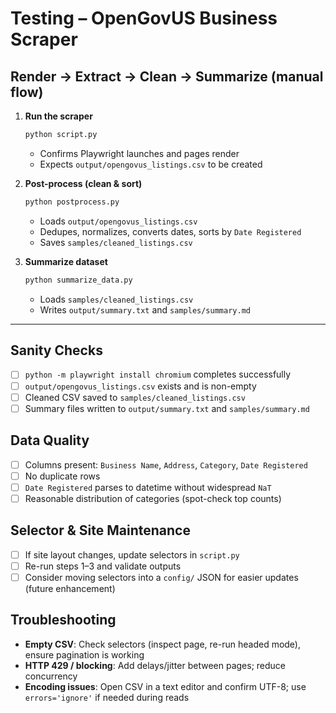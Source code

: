 # Testing – OpenGovUS Business Scraper

## Render → Extract → Clean → Summarize (manual flow)
1. **Run the scraper**
   ```bash
   python script.py
   ```
   - Confirms Playwright launches and pages render
   - Expects `output/opengovus_listings.csv` to be created

2. **Post-process (clean & sort)**
   ```bash
   python postprocess.py
   ```
   - Loads `output/opengovus_listings.csv`
   - Dedupes, normalizes, converts dates, sorts by `Date Registered`
   - Saves `samples/cleaned_listings.csv`

3. **Summarize dataset**
   ```bash
   python summarize_data.py
   ```
   - Loads `samples/cleaned_listings.csv`
   - Writes `output/summary.txt` and `samples/summary.md`

---

## Sanity Checks
- [ ] `python -m playwright install chromium` completes successfully
- [ ] `output/opengovus_listings.csv` exists and is non-empty
- [ ] Cleaned CSV saved to `samples/cleaned_listings.csv`
- [ ] Summary files written to `output/summary.txt` and `samples/summary.md`

## Data Quality
- [ ] Columns present: `Business Name`, `Address`, `Category`, `Date Registered`
- [ ] No duplicate rows
- [ ] `Date Registered` parses to datetime without widespread `NaT`
- [ ] Reasonable distribution of categories (spot-check top counts)

## Selector & Site Maintenance
- [ ] If site layout changes, update selectors in `script.py`
- [ ] Re-run steps 1–3 and validate outputs
- [ ] Consider moving selectors into a `config/` JSON for easier updates (future enhancement)

## Troubleshooting
- **Empty CSV**: Check selectors (inspect page, re-run headed mode), ensure pagination is working
- **HTTP 429 / blocking**: Add delays/jitter between pages; reduce concurrency
- **Encoding issues**: Open CSV in a text editor and confirm UTF-8; use `errors='ignore'` if needed during reads
